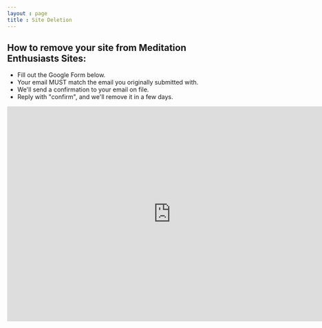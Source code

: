 ```yaml
---
layout : page
title : Site Deletion
---
```


## How to remove your site from Meditation Enthusiasts Sites:

 * Fill out the Google Form below.
 * Your email MUST match the email you originally submitted with.
 * We'll send a confirmation to your email on file.
 * Reply with "confirm", and we'll remove it in a few days.

<iframe src="https://docs.google.com/forms/d/e/1FAIpQLSfgyW8n6FONZHo5UIh9G9XPAwkp4FXvpycv_7S77J6AGZ2JmQ/viewform?embedded=true" width="760" 
height="500" frameborder="0" marginheight="0" marginwidth="0">Loading...</iframe>
